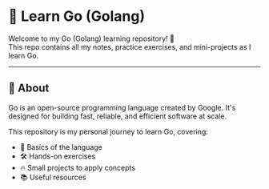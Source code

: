 # 🐹 Learn Go (Golang)

Welcome to my Go (Golang) learning repository! 🚀  
This repo contains all my notes, practice exercises, and mini-projects as I learn Go.  

---

## 📖 About

Go is an open-source programming language created by Google. It's designed for building fast, reliable, and efficient software at scale.  

This repository is my personal journey to learn Go, covering:  
- 📌 Basics of the language  
- 🛠️ Hands-on exercises  
- 🔥 Small projects to apply concepts  
- 📚 Useful resources  

